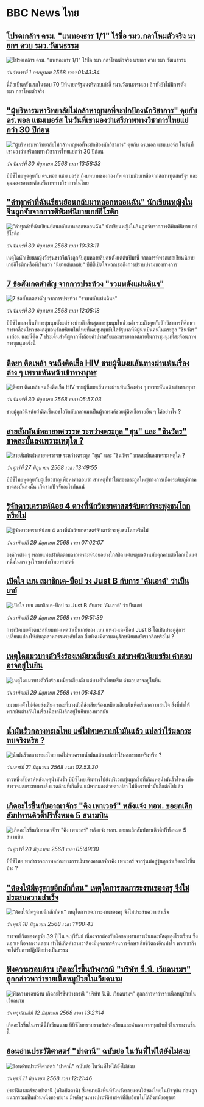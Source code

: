 # BBC News ไทย## [โปรดเกล้าฯ ครม. "แพทองธาร 1/1" ไร้ชื่อ รมว.กลาโหมตัวจริง นายกฯ ควบ รมว.วัฒนธรรม](https://www.bbc.com/thai/articles/c98w53g99weo?at_campaign=githubrss)![โปรดเกล้าฯ ครม. "แพทองธาร 1/1" ไร้ชื่อ รมว.กลาโหมตัวจริง นายกฯ ควบ รมว.วัฒนธรรม](https://ichef.bbci.co.uk/ace/ws/240/cpsprodpb/d816/live/6c035290-530e-11f0-b4be-8f7caf53b80c.jpg)_วันอังคารที่ 1 กรกฎาคม 2568 เวลา 01:43:34_นี่ถือเป็นครั้งแรกในรอบ 70 ปีที่นายกรัฐมนตรีควบเก้าอี้ รมว.วัฒนธรรมเอง อีกทั้งยังไม่มีการตั้ง รมว.กลาโหมตัวจริง## ["ผู้บริหารมหาวิทยาลัยไม่กล้าหาญพอที่จะปกป้องนักวิชาการ" คุยกับ ดร.พอล แชมเบอร์ส ในวันที่เขามองว่าเสรีภาพทางวิชาการไทยแย่กว่า 30 ปีก่อน](https://www.bbc.com/thai/articles/c4gde88xemjo?at_campaign=githubrss)!["ผู้บริหารมหาวิทยาลัยไม่กล้าหาญพอที่จะปกป้องนักวิชาการ" คุยกับ ดร.พอล แชมเบอร์ส ในวันที่เขามองว่าเสรีภาพทางวิชาการไทยแย่กว่า 30 ปีก่อน](https://ichef.bbci.co.uk/ace/ws/240/cpsprodpb/fa74/live/184a34a0-526b-11f0-abe4-79578c209cfb.jpg)_วันจันทร์ที่ 30 มิถุนายน 2568 เวลา 13:58:33_บีบีซีไทยพูดคุยกับ ดร.พอล แชมเบอร์ส ถึงบทบาทของกองทัพ ความช่วยเหลือจากสถานทูตสหรัฐฯ และมุมมองของเขาต่อเสรีภาพทางวิชาการในไทย## ["คำทุกคำที่ฉันเขียนย้อนกลับมาหลอกหลอนฉัน" นักเขียนหญิงในจีนถูกจับจากการตีพิมพ์นิยายเกย์อีโรติก](https://www.bbc.com/thai/articles/ce8zzdv9464o?at_campaign=githubrss)!["คำทุกคำที่ฉันเขียนย้อนกลับมาหลอกหลอนฉัน" นักเขียนหญิงในจีนถูกจับจากการตีพิมพ์นิยายเกย์อีโรติก](https://ichef.bbci.co.uk/ace/ws/240/cpsprodpb/1155/live/37193570-530b-11f0-8753-c5d333c91c9a.jpg)_วันจันทร์ที่ 30 มิถุนายน 2568 เวลา 10:33:11_เหตุใดนักเขียนหญิงวัยรุ่นชาวจีนจึงถูกจับกุมหลายสิบคนตั้งแต่ต้นปีมานี้ จากการที่พวกเธอเขียนนิยายเกย์อีโรติกหรือที่เรียกว่า "นิยายตันเหม่ย" บีบีซีเปิดใจพวกเธอถึงการปราบปรามของทางการ## [7 ข้อสังเกตสำคัญ จากการประท้วง "รวมพลังแผ่นดินฯ"](https://www.bbc.com/thai/articles/c99417edvz1o?at_campaign=githubrss)![7 ข้อสังเกตสำคัญ จากการประท้วง "รวมพลังแผ่นดินฯ"](https://ichef.bbci.co.uk/ace/ws/240/cpsprodpb/f811/live/296ce5b0-54e2-11f0-8485-7bd50fa63665.jpg)_วันจันทร์ที่ 30 มิถุนายน 2568 เวลา 12:05:18_บีบีซีไทยลงพื้นที่การชุมนุมตั้งแต่ช่วงบ่ายถึงสิ้นสุดการชุมนุมในช่วงค่ำ รวมถึงคุยกับนักวิชาการที่ศึกษาการเคลื่อนไหวของกลุ่มอนุรักษนิยมในไทยที่เคยชุมนุมขับไล่รัฐบาลที่มีผู้นำเป็นคนในตระกูล "ชินวัตร" มาก่อน และนี่คือ 7 ประเด็นสำคัญจากทั้งถ้อยคำปราศรัยและบรรยากาศภายในการชุมนุมที่สะท้อนภาพการชุมนุมครั้งนี้## [ติดยา ติดเหล้า จนถึงติดเชื้อ HIV ชายผู้นี้เผยเส้นทางผ่านพ้นเรื่องต่าง ๆ เพราะหันหน้าเข้าทางพุทธ](https://www.bbc.com/thai/articles/cj3rj44nljpo?at_campaign=githubrss)![ติดยา ติดเหล้า จนถึงติดเชื้อ HIV ชายผู้นี้เผยเส้นทางผ่านพ้นเรื่องต่าง ๆ เพราะหันหน้าเข้าทางพุทธ](https://ichef.bbci.co.uk/ace/ws/240/cpsprodpb/4bae/live/75c47130-5041-11f0-b062-3bd22b911c28.jpg)_วันจันทร์ที่ 30 มิถุนายน 2568 เวลา 05:57:03_ชายผู้ถูกวินิจฉัยว่าติดเชื้อเอชไอวีกลับกลายมาเป็นผู้รณรงค์ช่วยผู้ติดเชื้อรายอื่น ๆ ได้อย่างไร ?## [สายสัมพันธ์หลายทศวรรษ ระหว่างตระกูล "ฮุน" และ "ชินวัตร" ขาดสะบั้นลงเพราะเหตุใด ?](https://www.bbc.com/thai/articles/cy4y8yyjnwgo?at_campaign=githubrss)![สายสัมพันธ์หลายทศวรรษ ระหว่างตระกูล "ฮุน" และ "ชินวัตร" ขาดสะบั้นลงเพราะเหตุใด ?](https://ichef.bbci.co.uk/ace/ws/240/cpsprodpb/73c8/live/3bca9140-5347-11f0-b4be-8f7caf53b80c.jpg)_วันศุกร์ที่ 27 มิถุนายน 2568 เวลา 13:49:55_บีบีซีไทยพูดคุยกับผู้เชี่ยวชาญเพื่อหาคำตอบว่า สาเหตุที่ทำให้สองตระกูลใหญ่ทางการเมืองระดับภูมิภาคขาดสะบั้นลงนั้น เกิดจากปัจจัยอะไรกันแน่## [รู้จักดาวเคราะห์น้อย 4 ดวงที่นักวิทยาศาสตร์จับตาว่าจะพุ่งชนโลกหรือไม่ ](https://www.bbc.com/thai/articles/cm2lyl5l3meo?at_campaign=githubrss)![รู้จักดาวเคราะห์น้อย 4 ดวงที่นักวิทยาศาสตร์จับตาว่าจะพุ่งชนโลกหรือไม่ ](https://ichef.bbci.co.uk/ace/ws/240/cpsprodpb/168c/live/3dd653e0-5354-11f0-b4be-8f7caf53b80c.jpg)_วันอาทิตย์ที่ 29 มิถุนายน 2568 เวลา 07:02:07_องค์กรต่าง ๆ หลายแห่งเฝ้าติดตามดาวเคราะห์น้อยอย่างใกล้ชิด แต่เหตุผลด้านภัยคุกคามต่อโลกเป็นแค่หนึ่งในแรงจูงใจของนักวิทยาศาสตร์## [เปิดใจ เบน สมาชิกเค-ป็อป วง Just B กับการ 'คัมเอาต์' ว่าเป็นเกย์](https://www.bbc.com/thai/articles/c24v9v30g88o?at_campaign=githubrss)![เปิดใจ เบน สมาชิกเค-ป็อป วง Just B กับการ 'คัมเอาต์' ว่าเป็นเกย์](https://ichef.bbci.co.uk/ace/ws/240/cpsprodpb/3046/live/578ebca0-54a3-11f0-8485-7bd50fa63665.jpg)_วันอาทิตย์ที่ 29 มิถุนายน 2568 เวลา 06:51:39_การเปิดเผยตัวตนรสนิยมทางเพศว่าเป็นเกย์ของ เบน แห่งวงเค-ป็อป Just B ได้เปิดประตูสู่การเปลี่ยนแปลงให้กับอุตสาหกรรมระดับโลก ซึ่งยังคงมีความอนุรักษนิยมหยั่งรากลึกหรือไม่ ?## [เหตุใดแมวบางตัวจึงร้องเหมียวเสียงดัง แต่บางตัวเงียบขรึม คำตอบอาจอยู่ในยีน](https://www.bbc.com/thai/articles/c23g0jmxxvzo?at_campaign=githubrss)![เหตุใดแมวบางตัวจึงร้องเหมียวเสียงดัง แต่บางตัวเงียบขรึม คำตอบอาจอยู่ในยีน](https://ichef.bbci.co.uk/ace/ws/240/cpsprodpb/1adf/live/3b2cb570-5409-11f0-8485-7bd50fa63665.jpg)_วันอาทิตย์ที่ 29 มิถุนายน 2568 เวลา 05:43:57_แมวบางตัวไม่ค่อยส่งเสียง ขณะที่บางตัวก็ส่งเสียงร้องเหมียวเสียงดังเพื่อเรียกความสนใจ สิ่งที่ทำให้พวกมันต่างกันในเรื่องนี้อาจฝังลึกอยู่ในยีนของพวกมัน## [น้ำมันรั่วกลางทะเลไทย แค่ไม่พบคราบน้ำมันแล้ว แปลว่าไร้ผลกระทบจริงหรือ ?](https://www.bbc.com/thai/articles/cgq782v15k8o?at_campaign=githubrss)![น้ำมันรั่วกลางทะเลไทย แค่ไม่พบคราบน้ำมันแล้ว แปลว่าไร้ผลกระทบจริงหรือ ?](https://ichef.bbci.co.uk/ace/ws/240/cpsprodpb/574d/live/f090a920-4c12-11f0-86d5-3b52b53af158.jpg)_วันเสาร์ที่ 21 มิถุนายน 2568 เวลา 02:53:30_ราวหนึ่งสัปดาห์หลังเหตุน้ำมันรั่ว บีบีซีไทยเดินทางไปยังบริเวณทุ่นผูกเรือที่เกิดเหตุน้ำมันรั่วไหล เพื่อสำรวจผลกระทบทางสิ่งแวดล้อมที่เกิดขึ้น แม้หากมองด้วยตาเปล่า ไม่มีคราบน้ำมันอีกต่อไปแล้ว## [เกิดอะไรขึ้นกับอาณาจักร "คิง เพาเวอร์" หลังแจ้ง ทอท. ขอยกเลิกสัมปทานดิวตี้ฟรีทั้งหมด 5 สนามบิน](https://www.bbc.com/thai/articles/crk6d8l5py5o?at_campaign=githubrss)![เกิดอะไรขึ้นกับอาณาจักร "คิง เพาเวอร์" หลังแจ้ง ทอท. ขอยกเลิกสัมปทานดิวตี้ฟรีทั้งหมด 5 สนามบิน](https://ichef.bbci.co.uk/ace/ws/240/cpsprodpb/f74c/live/5e5dbcc0-4d96-11f0-9aef-bb27ccc1a3f8.jpg)_วันศุกร์ที่ 20 มิถุนายน 2568 เวลา 05:49:30_บีบีซีไทย พาสำรวจสภาพคล่องทางการเงินของอาณาจักรคิง เพาเวอร์ จากรุ่นพ่อสู่รุ่นลูกว่าเกิดอะไรขึ้นบ้าง ?## ["ต้องให้มีครูตายอีกสักกี่คน" เหตุใดการลดภาระงานของครู จึงไม่ประสบความสำเร็จ](https://www.bbc.com/thai/articles/c07dnn5lemyo?at_campaign=githubrss)!["ต้องให้มีครูตายอีกสักกี่คน" เหตุใดการลดภาระงานของครู จึงไม่ประสบความสำเร็จ](https://ichef.bbci.co.uk/ace/ws/240/cpsprodpb/ce69/live/2f0f99c0-4c33-11f0-86d5-3b52b53af158.jpg)_วันพุธที่ 18 มิถุนายน 2568 เวลา 11:00:43_การจบชีวิตของครูวัย 39 ปี ใน จ.บุรีรัมย์ เนื่องจากต้องรับผิดชอบงานการเงินและพัสดุของโรงเรียน ซึ่งนอกเหนือจากงานสอน ทำให้เกิดคำถามว่าต้องมีบุคลากรด้านการศึกษาเสียชีวิตลงอีกเท่าไร พวกเขาถึงจะได้รับการปฏิบัติอย่างเป็นธรรม## [ฟังความรอบด้าน เกิดอะไรขึ้นบ้างกรณี "บริษัท ซี.พี. เวียดนามฯ" ถูกกล่าวหาว่าขายเนื้อหมูป่วยในเวียดนาม](https://www.bbc.com/thai/articles/cewdejr22w0o?at_campaign=githubrss)![ฟังความรอบด้าน เกิดอะไรขึ้นบ้างกรณี "บริษัท ซี.พี. เวียดนามฯ" ถูกกล่าวหาว่าขายเนื้อหมูป่วยในเวียดนาม](https://ichef.bbci.co.uk/ace/ws/240/cpsprodpb/41d2/live/03bfbfa0-4771-11f0-84b6-6bf0f66205f1.jpg)_วันพฤหัสบดีที่ 12 มิถุนายน 2568 เวลา 13:21:14_เกิดอะไรขึ้นในกรณีนี้ที่เวียดนาม บีบีซีไทยรวบรวมข้อร้องเรียนและคำตอบจากทุกฝ่ายไว้ในรายงานชิ้นนี้## [ย้อนอ่านประวัติศาสตร์ "ปาตานี" ฉบับย่อ ในวันที่ไฟใต้ยังไม่สงบ](https://www.bbc.com/thai/articles/c1e65xx6lzqo?at_campaign=githubrss)![ย้อนอ่านประวัติศาสตร์ "ปาตานี" ฉบับย่อ ในวันที่ไฟใต้ยังไม่สงบ](https://ichef.bbci.co.uk/ace/ws/240/cpsprodpb/358a/live/060b31f0-468f-11f0-bbaa-4bc03e0665b7.jpg)_วันพุธที่ 11 มิถุนายน 2568 เวลา 12:21:46_ประวัติศาสตร์ของปาตานี (หรือปัตตานี) ซึ่งหมายถึงพื้นที่จังหวัดชายแดนใต้ของไทยในปัจจุบัน ก่อนถูกผนวกรวมเป็นส่วนหนึ่งของสยาม มีหลักฐานทางประวัติศาสตร์ที่สืบย้อนไปได้ถึงสมัยอยุธยา